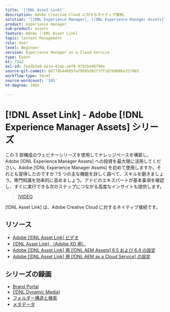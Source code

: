 ```yaml
---
title: '[!DNL Asset Link]'
description: Adobe Creative Cloud に対するネイティブ接続。
solution: "[!DNL Experience Manager], [!DNL Experience Manager Assets]"
product: experience manager
sub-product: assets
feature: Adobe [!DNL Asset Link]
topic: Content Management
role: User
level: Beginner
version: Experience Manager as a Cloud Service
type: Event
kt: 7342
exl-id: feadb1e0-ea1a-42ab-abf8-9791be46796e
source-git-commit: 88778b44085fa79695d92f37f167b000be357965
workflow-type: tm+mt
source-wordcount: '105'
ht-degree: 100%

---
```


# [!DNL Asset Link] - Adobe [!DNL Experience Manager Assets] シリーズ

この 5 部構成のウェビナーシリーズを使用してナレッジベースを構築し、Adobe [!DNL Experience Manager Assets] への投資を最大限に活用してください。Adobe [!DNL Experience Manager Assets] を初めて使用しますか、それとも習得したのですか？5 つの主な機能を詳しく調べて、スキルを磨きましょう。専門知識を効率的に高めましょう。アドビのエキスパートが基本事項を確認し、すぐに実行できる次のステップにつながる高度なインサイトも提供します。

>[!VIDEO](https://video.tv.adobe.com/v/332127/?quality=12&learn=on&hidetitle=true)

[!DNL Asset Link] は、Adobe Creative Cloud に対するネイティブ接続です。

## リソース

* [Adobe  [!DNL Asset Link]  ビデオ](https://experienceleague.adobe.com/ja/docs/experience-manager-learn/assets/adobe-asset-link/launch-adobe-asset-link)
* [[!DNL Asset Link] （Adobe XD 用）](https://helpx.adobe.com/jp/enterprise/using/adobe-asset-link-for-xd.html)
* [Adobe  [!DNL Asset Link] 用  [!DNL AEM Assets]  6.5 および 6.4 の設定](https://helpx.adobe.com/jp/enterprise/using/configure-aem-assets-6-for-asset-link.html)
* [Adobe  [!DNL Asset Link] 用  [!DNL AEM as a Cloud Service]  の設定](https://helpx.adobe.com/jp/enterprise/using/configure-aem-assets-for-asset-link.html)

## シリーズの録画

* [Brand Portal](brand-portal.md)
* [[!DNL Dynamic Media]](dynamic-media.md)
* [フォルダー構造と検索](folder-structure-search.md)
* [メタデータ](metadata.md)
